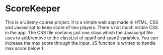 # ScoreKeeper
This is a Udemy course project. It is a simple web app made in HTML, CSS and Javascript to keep score of two players.
There's not much visible CSS in the app. The CSS file contains just one class which the Javascript file uses to add/remove to the classList of span1 and span2 variables.
You can increase the max score through the input. JS funciton is written to handle max score below 1.
